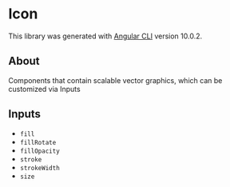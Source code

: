 # Icon

This library was generated with [Angular CLI](https://github.com/angular/angular-cli) version 10.0.2.

## About

Components that contain scalable vector graphics, which can be customized via Inputs

## Inputs

- `fill`
- `fillRotate`
- `fillOpacity`
- `stroke`
- `strokeWidth`
- `size`
